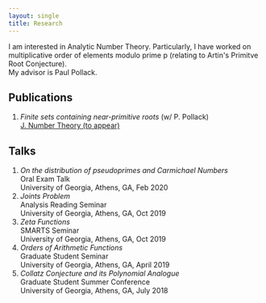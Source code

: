 ```yaml
---
layout: single
title: Research
---
```

I am interested in Analytic Number Theory. Particularly, I have worked on multiplicative order of elements modulo prime p (relating to Artin's Primitve Root Conjecture). <br/>
My advisor is Paul Pollack. 


## Publications 
1. *Finite sets containing near-primitive roots* (w/ P. Pollack) <br/>
   <a href="https://arxiv.org/abs/2006.15200" target="_blank">J. Number Theory (to appear)</a>

## Talks
1. *On the distribution of pseudoprimes and Carmichael Numbers*  
	Oral Exam Talk <br/>
		University of Georgia, Athens, GA, Feb 2020
2. *Joints Problem*  
	Analysis Reading Seminar <br/>
		University of Georgia, Athens, GA, Oct 2019
3. *Zeta Functions*  
    SMARTS Seminar <br/>
	University of Georgia, Athens, GA, Oct 2019
4. *Orders of Arithmetic Functions*  
	Graduate Student Seminar <br/>
		University of Georgia, Athens, GA, April 2019
5. *Collatz Conjecture and its Polynomial Analogue*  
    Graduate Student Summer Conference  
	University of Georgia, Athens, GA, July 2018
